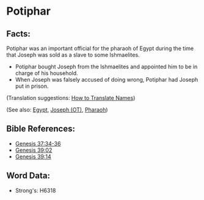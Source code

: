 # Potiphar #

## Facts: ##

Potiphar was an important official for the pharaoh of Egypt during the time that Joseph was sold as a slave to some Ishmaelites.

* Potiphar bought Joseph from the Ishmaelites and appointed him to be in charge of his household.
* When Joseph was falsely accused of doing wrong, Potiphar had Joseph put in prison.

(Translation suggestions: [How to Translate Names](rc://en/ta/man/translate/translate-names))

(See also: [Egypt](../names/egypt.md), [Joseph (OT)](../names/josephot.md), [Pharaoh](../names/pharaoh.md))

## Bible References: ##

* [Genesis 37:34-36](rc://en/tn/help/gen/37/34)
* [Genesis 39:02](rc://en/tn/help/gen/39/02)
* [Genesis 39:14](rc://en/tn/help/gen/39/14)

## Word Data: ##

* Strong's: H6318
